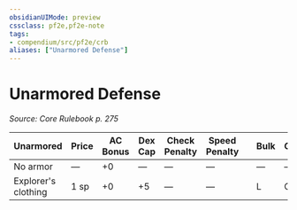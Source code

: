 ```yaml
---
obsidianUIMode: preview
cssclass: pf2e,pf2e-note
tags:
- compendium/src/pf2e/crb
aliases: ["Unarmored Defense"]
---
```

# Unarmored Defense  
*Source: Core Rulebook p. 275*  

| Unarmored | Price | AC Bonus | Dex Cap | Check Penalty | Speed Penalty |  | Bulk | Group | Armor Traits |
|-----------|-------|----------|---------|---------------|---------------|--|------|-------|--------------|
| No armor | — | +0 | — | — | — |  | — | — | — |
| Explorer's clothing | 1 sp | +0 | +5 | — | — |  | L | Cloth | Comfort |